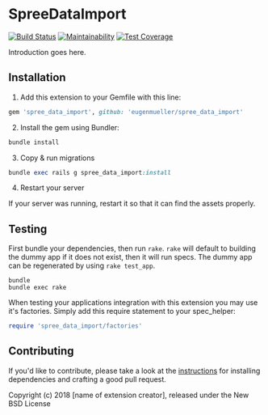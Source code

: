 SpreeDataImport
===============

[![Build Status](https://travis-ci.org/eugenmueller/spree_data_import.svg?branch=master)](https://travis-ci.org/eugenmueller/spree_data_import)
[![Maintainability](https://api.codeclimate.com/v1/badges/fc3cbcd89affe1b0c38f/maintainability)](https://codeclimate.com/github/eugenmueller/spree_data_import/maintainability)
[![Test Coverage](https://api.codeclimate.com/v1/badges/fc3cbcd89affe1b0c38f/test_coverage)](https://codeclimate.com/github/eugenmueller/spree_data_import/test_coverage)

Introduction goes here.

## Installation

1. Add this extension to your Gemfile with this line:
  ```ruby
  gem 'spree_data_import', github: 'eugenmueller/spree_data_import'
  ```

2. Install the gem using Bundler:
  ```ruby
  bundle install
  ```

3. Copy & run migrations
  ```ruby
  bundle exec rails g spree_data_import:install
  ```

4. Restart your server

  If your server was running, restart it so that it can find the assets properly.

## Testing

First bundle your dependencies, then run `rake`. `rake` will default to building the dummy app if it does not exist, then it will run specs. The dummy app can be regenerated by using `rake test_app`.

```shell
bundle
bundle exec rake
```

When testing your applications integration with this extension you may use it's factories.
Simply add this require statement to your spec_helper:

```ruby
require 'spree_data_import/factories'
```


## Contributing

If you'd like to contribute, please take a look at the
[instructions](CONTRIBUTING.md) for installing dependencies and crafting a good
pull request.

Copyright (c) 2018 [name of extension creator], released under the New BSD License
